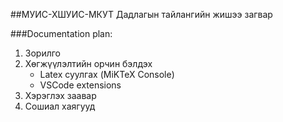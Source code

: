 ##МУИС-ХШУИС-МКУТ Дадлагын тайлангийн жишээ загвар

###Documentation plan: 

1. Зорилго
2. Хөгжүүлэлтийн орчин бэлдэх
	- Latex суулгах (MiKTeX Console)
	- VSCode extensions
3. Хэрэглэх заавар
4. Сошиал хаягууд